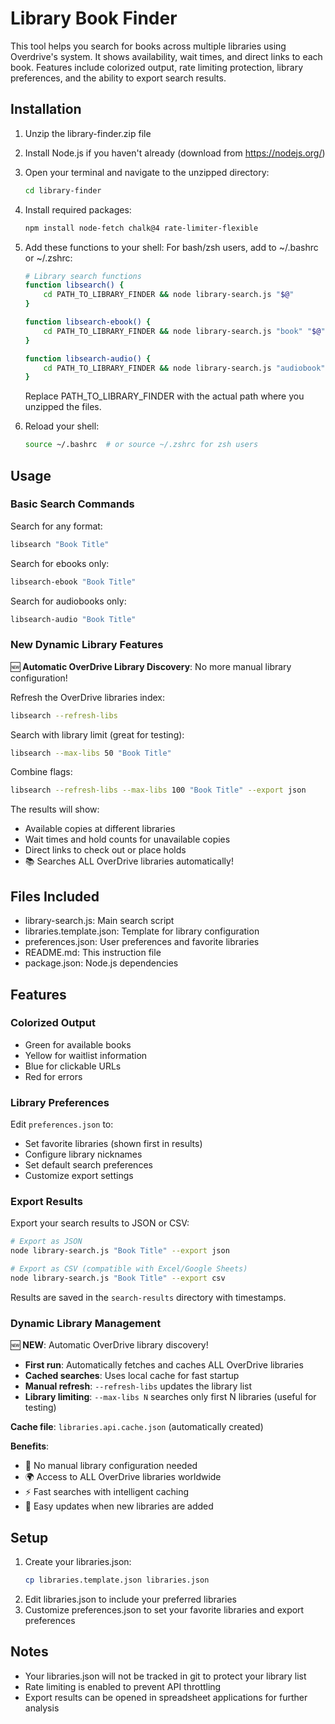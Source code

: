 # Library Book Finder

This tool helps you search for books across multiple libraries using Overdrive's system. It shows availability, wait times, and direct links to each book. Features include colorized output, rate limiting protection, library preferences, and the ability to export search results.

## Installation

1. Unzip the library-finder.zip file
2. Install Node.js if you haven't already (download from https://nodejs.org/)
3. Open your terminal and navigate to the unzipped directory:
   ```bash
   cd library-finder
   ```
4. Install required packages:
   ```bash
   npm install node-fetch chalk@4 rate-limiter-flexible
   ```
5. Add these functions to your shell:
   For bash/zsh users, add to ~/.bashrc or ~/.zshrc:
   ```bash
   # Library search functions
   function libsearch() {
       cd PATH_TO_LIBRARY_FINDER && node library-search.js "$@"
   }
   
   function libsearch-ebook() {
       cd PATH_TO_LIBRARY_FINDER && node library-search.js "book" "$@"
   }
   
   function libsearch-audio() {
       cd PATH_TO_LIBRARY_FINDER && node library-search.js "audiobook" "$@"
   }
   ```
   Replace PATH_TO_LIBRARY_FINDER with the actual path where you unzipped the files.
   
6. Reload your shell:
   ```bash
   source ~/.bashrc  # or source ~/.zshrc for zsh users
   ```

## Usage

### Basic Search Commands

Search for any format:
```bash
libsearch "Book Title"
```

Search for ebooks only:
```bash
libsearch-ebook "Book Title"
```

Search for audiobooks only:
```bash
libsearch-audio "Book Title"
```

### New Dynamic Library Features

🆕 **Automatic OverDrive Library Discovery**: No more manual library configuration!

Refresh the OverDrive libraries index:
```bash
libsearch --refresh-libs
```

Search with library limit (great for testing):
```bash
libsearch --max-libs 50 "Book Title"
```

Combine flags:
```bash
libsearch --refresh-libs --max-libs 100 "Book Title" --export json
```

The results will show:
- Available copies at different libraries
- Wait times and hold counts for unavailable copies
- Direct links to check out or place holds
- 📚 Searches ALL OverDrive libraries automatically!

## Files Included
- library-search.js: Main search script
- libraries.template.json: Template for library configuration
- preferences.json: User preferences and favorite libraries
- README.md: This instruction file
- package.json: Node.js dependencies

## Features

### Colorized Output
- Green for available books
- Yellow for waitlist information
- Blue for clickable URLs
- Red for errors

### Library Preferences
Edit `preferences.json` to:
- Set favorite libraries (shown first in results)
- Configure library nicknames
- Set default search preferences
- Customize export settings

### Export Results
Export your search results to JSON or CSV:
```bash
# Export as JSON
node library-search.js "Book Title" --export json

# Export as CSV (compatible with Excel/Google Sheets)
node library-search.js "Book Title" --export csv
```

Results are saved in the `search-results` directory with timestamps.

### Dynamic Library Management

🆕 **NEW**: Automatic OverDrive library discovery!

- **First run**: Automatically fetches and caches ALL OverDrive libraries
- **Cached searches**: Uses local cache for fast startup
- **Manual refresh**: `--refresh-libs` updates the library list
- **Library limiting**: `--max-libs N` searches only first N libraries (useful for testing)

**Cache file**: `libraries.api.cache.json` (automatically created)

**Benefits**:
- 🚀 No manual library configuration needed
- 🌍 Access to ALL OverDrive libraries worldwide  
- ⚡ Fast searches with intelligent caching
- 🔄 Easy updates when new libraries are added

## Setup
1. Create your libraries.json:
   ```bash
   cp libraries.template.json libraries.json
   ```
2. Edit libraries.json to include your preferred libraries
3. Customize preferences.json to set your favorite libraries and export preferences

## Notes
- Your libraries.json will not be tracked in git to protect your library list
- Rate limiting is enabled to prevent API throttling
- Export results can be opened in spreadsheet applications for further analysis
